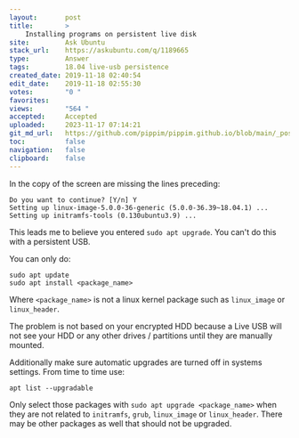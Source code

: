 ```yaml
---
layout:       post
title:        >
    Installing programs on persistent live disk
site:         Ask Ubuntu
stack_url:    https://askubuntu.com/q/1189665
type:         Answer
tags:         18.04 live-usb persistence
created_date: 2019-11-18 02:40:54
edit_date:    2019-11-18 02:55:30
votes:        "0 "
favorites:    
views:        "564 "
accepted:     Accepted
uploaded:     2023-11-17 07:14:21
git_md_url:   https://github.com/pippim/pippim.github.io/blob/main/_posts/2019/2019-11-18-Installing-programs-on-persistent-live-disk.md
toc:          false
navigation:   false
clipboard:    false
---
```


In the copy of the screen are missing the lines preceding:

``` 
Do you want to continue? [Y/n] Y
Setting up linux-image-5.0.0-36-generic (5.0.0-36.39~18.04.1) ...
Setting up initramfs-tools (0.130ubuntu3.9) ...
```

This leads me to believe you entered `sudo apt upgrade`. You can't do this with a persistent USB.

You can only do:

``` 
sudo apt update
sudo apt install <package_name>
```

Where `<package_name>` is not a linux kernel package such as `linux_image` or `linux_header`.

The problem is not based on your encrypted HDD because a Live USB will not see your HDD or any other drives / partitions until they are manually mounted.

Additionally make sure automatic upgrades are turned off in systems settings. From time to time use:

``` 
apt list --upgradable
```

Only select those packages with `sudo apt upgrade <package_name>` when they are not related to `initramfs`, `grub`, `linux_image` or `linux_header`. There may be other packages as well that should not be upgraded.
